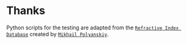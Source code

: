 # Thanks 

Python scripts for the testing are adapted from the [`Refractive Index Database`](https://github.com/polyanskiy/refractiveindex.info-database?tab=readme-ov-file) created by [`Mikhail Polyanskiy`](https://www.bnl.gov/staff/polyanskiy).
